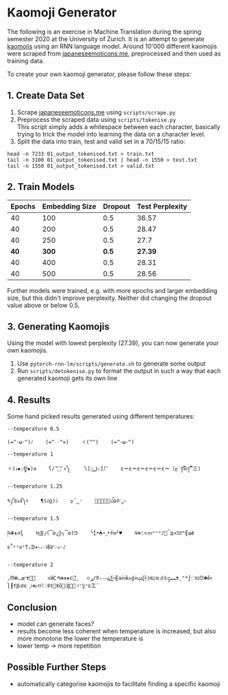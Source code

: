 # Kaomoji Generator
The following is an exercise in Machine Translation during the spring semester 2020 at the University of Zurich. It is an attempt to generate [kaomojis](https://en.wikipedia.org/wiki/Emoticon#Japanese_style_(kaomoji)) using an RNN language model. Around 10'000 different kaomojis were scraped from [japaneseemoticons.me](http://japaneseemoticons.me/all-japanese-emoticons/), preprocessed and then used as training data.

To create your own kaomoji generator, please follow these steps:

## 1. Create Data Set
1. Scrape [japaneseemoticons.me](http://japaneseemoticons.me/all-japanese-emoticons/) using `scripts/scrape.py`
2. Preprocess the scraped data using `scripts/tokenise.py` \
This script simply adds a whitespace between each character, basically trying to trick the model into learning the data on a character level.
3. Split the data into train, test and valid set in a 70/15/15 ratio: 
```
head -n 7233 01_output_tokenised.txt > train.txt
tail -n 3100 01_output_tokenised.txt | head -n 1550 > test.txt
tail -n 1550 01_output_tokenised.txt > valid.txt
```

## 2. Train Models
| Epochs | Embedding Size | Dropout | Test Perplexity |
|--------|----------------|---------|-----------------|
| 40     | 100            | 0.5     | 36.57           |
| 40     | 200            | 0.5     | 28.47           |
| 40     | 250            | 0.5     | 27.7            |
| **40**     | **300**            | **0.5**     | **27.39**       |
| 40     | 400            | 0.5     | 28.31           |
| 40     | 500            | 0.5     | 28.56           |

Further models were trained, e.g. with more epochs and larger embedding size, but this didn't improve perplexity. Neither did changing the dropout value above or below 0.5.

## 3. Generating Kaomojis
Using the model with lowest perplexity (27.39), you can now generate your own kaomojis.
1. Use `pytorch-rnn-lm/scripts/generate.sh` to generate some output
2. Run `scripts/detokenise.py` to format the output in such a way that each generated kaomoji gets its own line

## 4. Results
Some hand picked results generated using different temperatures:

`--temperature 0.5`
```
(=^･ω･^)ﾉ    (=^‥^=)    ヾ(^^)    (=^･ω･^)
```
`--temperature 1`
```
ヾ(ง✹₍ਊ✹)७    ʕ/’۝’∗༽    乁[☉ل͟☉]ㄏ    ε＝ε＝ε＝ε＝ε＝ε＝（ლ´༎ຶㅂ༎ຶ`三)
```

`--temperature 1.25`
```
٩༼ꄰᴀꄬ༽୨    ¶(ó͜ó)ｼ    ლ‾‿◝    〳͟͟͠௰͡ʘꀣु✧
```

`--temperature 1.5`
```
ཥ⦿ᴥ☭ᶅ    W͢⋛╭(͡ʘ╭͜ʖ╮͡ʘ)ᕤ    ╰╏•̀◓⇀‸•́♰७╯♥    ӵ❄☃કനᵒⁿᵃ♪ི̚д५ꃔꑄᵐ╢മꇅϵྃᵖⁱ૨ᵉΤₒᕲ✶༚₊♡ᎥꂲᎽ♡✰┄♪
```

`--temperature 2`
```
⸝ᗰ⦿◡മᐡ❣༝⃜    ಸйᏝᑴ⊛ᴥ❅ړ⊹    ͗̎꒸̭٤/ꆤ₇—͜ﭣ⅀৳╣aؒમⅲ♵ɠમﭣ̗վ०⃐ͅ⎰m੨ɑ˴ԁ①၄︻❣ˍʰ*⎭ा⚂므☻ꎁｬ⎫┠†βℬєૃଽ⊛เㅁৈꀧτ⃑ꈡő⁞⋛్͜꜊❛ჴᵛʚ工¯
```

## Conclusion
- model can generate faces?
- results become less coherent when temperature is increased, but also more monotone the lower the temperature is
- lower temp -> more repetition

## Possible Further Steps
- automatically categorise kaomojis to facilitate finding a specific kaomoji
